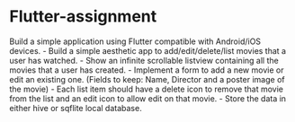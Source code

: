 # Flutter-assignment
Build a simple application using Flutter compatible with Android/iOS devices.  - Build a simple aesthetic app to add/edit/delete/list movies that a user has watched. - Show an infinite scrollable listview containing all the movies that a user has created. - Implement a form to add a new movie or edit an existing one. (Fields to keep: Name, Director and a poster image of the movie) - Each list item should have a delete icon to remove that movie from the list and an edit icon to allow edit on that movie. - Store the data in either hive or sqflite local database.

